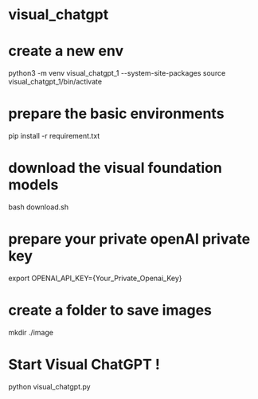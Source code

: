 # visual_chatgpt

# create a new env
python3 -m venv visual_chatgpt_1 --system-site-packages
source visual_chatgpt_1/bin/activate

#  prepare the basic environments
pip install -r requirement.txt

# download the visual foundation models
bash download.sh

# prepare your private openAI private key
export OPENAI_API_KEY={Your_Private_Openai_Key}

# create a folder to save images
mkdir ./image

# Start Visual ChatGPT !
python visual_chatgpt.py